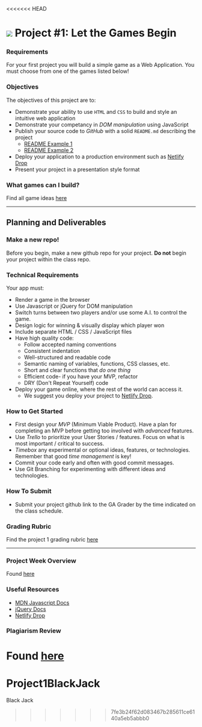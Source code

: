 <<<<<<< HEAD
# ![](https://ga-dash.s3.amazonaws.com/production/assets/logo-9f88ae6c9c3871690e33280fcf557f33.png) Project #1: Let the Games Begin

### Requirements
For your first project you will build a simple game as a Web Application. You must choose from one of the games listed below!

### Objectives
The objectives of this project are to:

* Demonstrate your ability to use `HTML` and `CSS` to build and style an intuitive web application
* Demonstrate your competancy in _DOM manipulation_ using JavaScript
* Publish your source code to _GitHub_ with a solid `README.md` describing the project
    * [README Example 1](https://github.com/iamsydsmith/tic-tac-toe)
    * [README Example 2](https://github.com/wschaeferiii/footup)
* Deploy your application to a production environment such as [Netlify Drop](https://app.netlify.com/drop)
* Present your project in a presentation style format

### What games can I build?
Find all game ideas [here](./game_ideas.md)

---

## Planning and Deliverables

### Make a new repo!
Before you begin, make a new github repo for your project. **Do not** begin your project within the class repo.

### Technical Requirements
Your app must:

* Render a game in the browser
* Use Javascript or jQuery for DOM manipulation
* Switch turns between two players and/or use some A.I. to control the game.
* Design logic for winning & visually display which player won
* Include separate HTML / CSS / JavaScript files
* Have high quality code:
    - Follow accepted naming conventions
    - Consistent indentation
    - Well-structured and readable code
    - Semantic naming of variables, functions, CSS classes, etc.
    - Short and clear functions that _do one thing_
    - Efficient code- if you have your MVP, refactor
    - DRY (Don't Repeat Yourself) code
* Deploy your game online, where the rest of the world can access it. 
    - We suggest you deploy your project to [Netlify Drop](https://app.netlify.com/drop).

### How to Get Started
* First design your _MVP_ (Minimum Viable Product). Have a plan for completing an MVP before getting too involved with _advanced_ features.
* Use _Trello_ to prioritize your User Stories / features. Focus on what is most important / critical to success.
* _Timebox_ any experimental or optional ideas, features, or technologies. Remember that good _time management_ is key!
* Commit your code early and often with good commit messages.
* Use Git Branching for experimenting with different ideas and technologies.

### How To Submit
* Submit your project github link to the GA Grader by the time indicated on the class schedule.

### Grading Rubric
Find the project 1 grading rubric [here](./project_1_rubric.md)

---

### Project Week Overview
Found [here](../common_project_docs/project_week.md)

### Useful Resources
* [MDN Javascript Docs](https://developer.mozilla.org/en-US/docs/Web/JavaScript)
* [jQuery Docs](http://api.jquery.com)
* [Netlify Drop](https://app.netlify.com/drop)

### Plagiarism Review
Found [here](../common_project_docs/plagiarism_review.md)
=======
# Project1BlackJack
Black Jack
>>>>>>> 7fe3b24f62d083467b285611ce6140a5eb5abbb0
